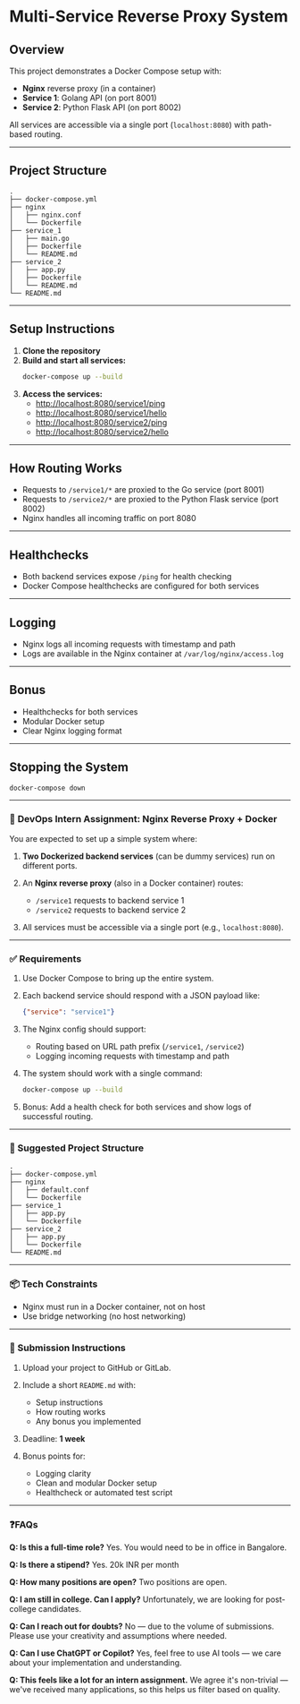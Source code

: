 # Multi-Service Reverse Proxy System

## Overview

This project demonstrates a Docker Compose setup with:
- **Nginx** reverse proxy (in a container)
- **Service 1**: Golang API (on port 8001)
- **Service 2**: Python Flask API (on port 8002)

All services are accessible via a single port (`localhost:8080`) with path-based routing.

---

## Project Structure

```
.
├── docker-compose.yml
├── nginx
│   ├── nginx.conf
│   └── Dockerfile
├── service_1
│   ├── main.go
│   ├── Dockerfile
│   └── README.md
├── service_2
│   ├── app.py
│   ├── Dockerfile
│   └── README.md
└── README.md
```

---

## Setup Instructions

1. **Clone the repository**
2. **Build and start all services:**
   ```bash
   docker-compose up --build
   ```
3. **Access the services:**
   - [http://localhost:8080/service1/ping](http://localhost:8080/service1/ping)
   - [http://localhost:8080/service1/hello](http://localhost:8080/service1/hello)
   - [http://localhost:8080/service2/ping](http://localhost:8080/service2/ping)
   - [http://localhost:8080/service2/hello](http://localhost:8080/service2/hello)

---

## How Routing Works

- Requests to `/service1/*` are proxied to the Go service (port 8001)
- Requests to `/service2/*` are proxied to the Python Flask service (port 8002)
- Nginx handles all incoming traffic on port 8080

---

## Healthchecks

- Both backend services expose `/ping` for health checking
- Docker Compose healthchecks are configured for both services

---

## Logging

- Nginx logs all incoming requests with timestamp and path
- Logs are available in the Nginx container at `/var/log/nginx/access.log`

---

## Bonus

- Healthchecks for both services
- Modular Docker setup
- Clear Nginx logging format

---

## Stopping the System

```bash
docker-compose down
```

---

### 🧪 **DevOps Intern Assignment: Nginx Reverse Proxy + Docker**

You are expected to set up a simple system where:

1. **Two Dockerized backend services** (can be dummy services) run on different ports.
2. An **Nginx reverse proxy** (also in a Docker container) routes:

   * `/service1` requests to backend service 1
   * `/service2` requests to backend service 2
3. All services must be accessible via a single port (e.g., `localhost:8080`).

---

### ✅ **Requirements**

1. Use Docker Compose to bring up the entire system.
2. Each backend service should respond with a JSON payload like:

   ```json
   {"service": "service1"}
   ```
3. The Nginx config should support:

   * Routing based on URL path prefix (`/service1`, `/service2`)
   * Logging incoming requests with timestamp and path
4. The system should work with a single command:

   ```bash
   docker-compose up --build
   ```
5. Bonus: Add a health check for both services and show logs of successful routing.

---

### 📁 Suggested Project Structure

```
.
├── docker-compose.yml
├── nginx
│   ├── default.conf
│   └── Dockerfile
├── service_1
│   ├── app.py
│   └── Dockerfile
├── service_2
│   ├── app.py
│   └── Dockerfile
└── README.md
```

---

### 📦 Tech Constraints

* Nginx must run in a Docker container, not on host
* Use bridge networking (no host networking)

---

### 📝 Submission Instructions

1. Upload your project to GitHub or GitLab.
2. Include a short `README.md` with:

   * Setup instructions
   * How routing works
   * Any bonus you implemented
3. Deadline: **1 week**
4. Bonus points for:

   * Logging clarity
   * Clean and modular Docker setup
   * Healthcheck or automated test script

---

### ❓FAQs

**Q: Is this a full-time role?**
Yes. You would need to be in office in Bangalore.

**Q: Is there a stipend?**
Yes. 20k INR per month

**Q: How many positions are open?**
Two positions are open.

**Q: I am still in college. Can I apply?**
Unfortunately, we are looking for post-college candidates.

**Q: Can I reach out for doubts?**
No — due to the volume of submissions. Please use your creativity and assumptions where needed.

**Q: Can I use ChatGPT or Copilot?**
Yes, feel free to use AI tools — we care about your implementation and understanding.

**Q: This feels like a lot for an intern assignment.**
We agree it's non-trivial — we've received many applications, so this helps us filter based on quality.


